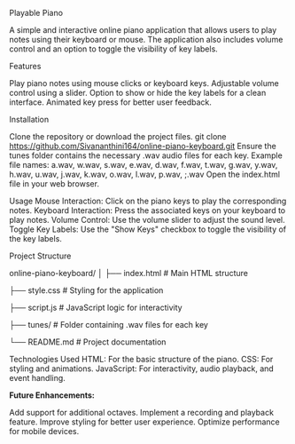 Playable Piano

A simple and interactive online piano application that allows users to play notes using their keyboard or mouse. The application also includes volume control and an option to toggle the visibility of key labels.

Features

Play piano notes using mouse clicks or keyboard keys.
Adjustable volume control using a slider.
Option to show or hide the key labels for a clean interface.
Animated key press for better user feedback.

Installation

Clone the repository or download the project files.
git clone https://github.com/Sivananthini164/online-piano-keyboard.git
Ensure the tunes folder contains the necessary .wav audio files for each key. 
Example file names:
a.wav, w.wav, s.wav, e.wav, d.wav, f.wav, t.wav, g.wav, y.wav, h.wav, u.wav, j.wav, k.wav, o.wav, l.wav, p.wav, ;.wav
Open the index.html file in your web browser.


Usage
Mouse Interaction: Click on the piano keys to play the corresponding notes.
Keyboard Interaction: Press the associated keys on your keyboard to play notes.
Volume Control: Use the volume slider to adjust the sound level.
Toggle Key Labels: Use the "Show Keys" checkbox to toggle the visibility of the key labels.


Project Structure

online-piano-keyboard/
│
├── index.html        # Main HTML structure

├── style.css         # Styling for the application

├── script.js         # JavaScript logic for interactivity

├── tunes/            # Folder containing .wav files for each key

└── README.md         # Project documentation


Technologies Used
HTML: For the basic structure of the piano.
CSS: For styling and animations.
JavaScript: For interactivity, audio playback, and event handling.

**Future Enhancements:**

Add support for additional octaves.
Implement a recording and playback feature.
Improve styling for better user experience.
Optimize performance for mobile devices.
